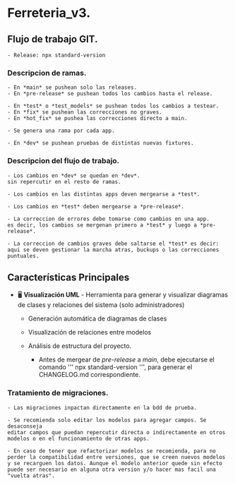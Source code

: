 # Ferreteria_v3.

## Flujo de trabajo GIT.
    - Release: npx standard-version

### Descripcion de ramas.

    - En *main* se pushean solo las releases.
    - En *pre-release* se pushean todos los cambios hasta el release.

    - En *test* o *test_models* se pushean todos los cambios a testear.
    - En *fix* se pushean las correcciones no graves.
    - En *hot_fix* se pushea las correcciones directo a main.

    - Se genera una rama por cada app.

    - En *dev* se pushean pruebas de distintas nuevas fixtures.

### Descripcion del flujo de trabajo.

    - Los cambios en *dev* se quedan en *dev*.
    sin repercutir en el resto de ramas.
    
    - Los cambios en las distintas apps deven mergearse a *test*.

    - Los cambios en *test* deben mergearse a *pre-release*.

    - La correccion de errores debe tomarse como cambios en una app.
    es decir, los cambios se mergenan primero a *test* y luego a *pre-release*.

    - La correccion de cambios graves debe saltarse el *test* es decir:
    aqui se deven gestionar la marcha atras, buckups o las correcciones puntuales.

## Características Principales

- 🖥️ **Visualización UML** - Herramienta para generar y visualizar diagramas de clases y relaciones del sistema (solo administradores)
  - Generación automática de diagramas de clases
  - Visualización de relaciones entre modelos
  - Análisis de estructura del proyecto.

    - Antes de mergear de *pre-release* a *main*, debe ejecutarse el comando
    ''' npx standard-version ''', para generar el CHANGELOG.md correspondiente.

### Tratamiento de migraciones.

    - Las migraciones inpactan directamente en la bdd de prueba.

    - Se recomienda solo editar los modelos para agregar campos. Se desaconseja
    editar campos que puedan repercutir directa o indirectamente en otros modelos o en el funcionamiento de otras apps.

    - En caso de tener que refactorizar modelos se recomienda, para no perder la compatibilidad entre versiones, que se creen nuevos modelos y se recarguen los datos. Aunque el modelo anterior quede sin efecto puede ser necesario en alguna otra version y/o hacer mas facil una "vuelta atras".

